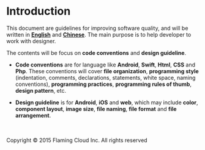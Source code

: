 # Introduction

This document are guidelines for improving software quality, and will be written in [**English**](https://www.gitbook.com/book/ansgarlin/official-rule-document-of-fcloud/details) and [**Chinese**](TBD). The main purpose is to help developer to work with designer.

The contents will be focus on **code conventions** and **design guideline**.

* **Code conventions** are for language like **Android**, **Swift**, **Html**, **CSS** and **Php**. These conventions will cover **file organization**, **programming style** (indentation, comments, declarations, statements, white space, naming conventions), **programming practices**, **programming rules of thumb**, **design pattern**, etc.

* **Design guideline** is for **Android**, **iOS** and **web**, which may include **color**, **component layout**, **image size**, **file naming**, **file format** and **file arrangement**.


<br><br>Copyright © 2015 Flaming Cloud Inc. All rights reserved
